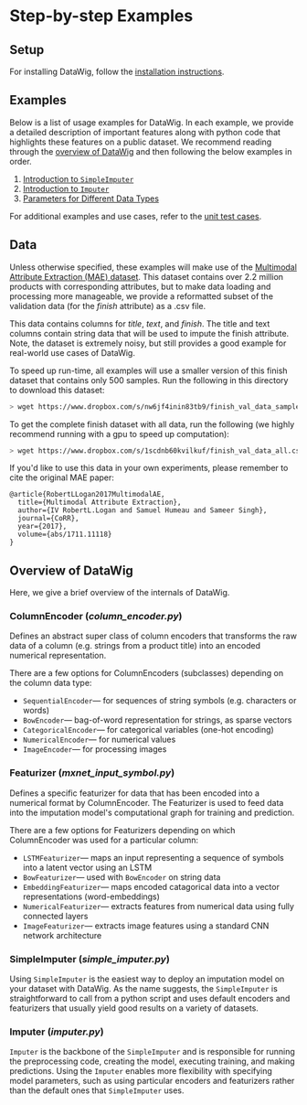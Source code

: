 Step-by-step Examples
================================

## Setup
For installing DataWig, follow the [installation instructions](../README.md).

## Examples
Below is a list of usage examples for DataWig. In each example, we provide a detailed description of important features along with python code that highlights these features on a public dataset. We recommend reading through the [overview of DataWig](#overview-of-datawig) and then following the below examples in order.

1. [Introduction to `SimpleImputer`](./simpleimputer_intro)
2. [Introduction to `Imputer`](./imputer_intro)
3. [Parameters for Different Data Types](./params_tutorial)

For additional examples and use cases, refer to the [unit test cases](https://github.com/awslabs/datawig/blob/master/test/test_imputer.py#L278).

## Data
Unless otherwise specified, these examples will make use of the [Multimodal Attribute Extraction (MAE) dataset](https://arxiv.org/pdf/1711.11118.pdf). This dataset contains over 2.2 million products with corresponding attributes, but to make data loading and processing more manageable, we provide a reformatted subset of the validation data (for the *finish* attribute) as a .csv file. 

This data contains columns for *title*, *text*, and *finish*. The title and text columns contain string data that will be used to impute the finish attribute. Note, the dataset is extremely noisy, but still provides a good example for real-world use cases of DataWig.

To speed up run-time, all examples will use a smaller version of this finish dataset that contains only 500 samples. Run the following in this directory to download this dataset:

```bash
> wget https://www.dropbox.com/s/nw6jf4inin83tb9/finish_val_data_sample.csv
```

To get the complete finish dataset with all data, run the following (we highly recommend running with a gpu to speed up computation):

```bash
> wget https://www.dropbox.com/s/1scdnb60kvilkuf/finish_val_data_all.csv
```


If you'd like to use this data in your own experiments, please remember to cite the original MAE paper:

```
@article{RobertLLogan2017MultimodalAE,
  title={Multimodal Attribute Extraction},
  author={IV RobertL.Logan and Samuel Humeau and Sameer Singh},
  journal={CoRR},
  year={2017},
  volume={abs/1711.11118}
}
```

## Overview of DataWig
Here, we give a brief overview of the internals of DataWig.

### ColumnEncoder (*column_encoder.py*)

Defines an abstract super class of column encoders that transforms the raw data of a column (e.g. strings from a product title) into an encoded numerical representation.

There are a few options for ColumnEncoders (subclasses) depending on the column data type:

* `SequentialEncoder`&mdash;  for sequences of string symbols (e.g. characters or words)
* `BowEncoder`&mdash; bag-of-word representation for strings, as sparse vectors
* `CategoricalEncoder`&mdash; for categorical variables (one-hot encoding)
* `NumericalEncoder`&mdash; for numerical values
* `ImageEncoder`&mdash; for processing images

### Featurizer (*mxnet_input\_symbol.py*)

Defines a specific featurizer for data that has been encoded into a numerical format by ColumnEncoder. The Featurizer is used to feed data into the imputation model's computational graph for training and prediction.

There are a few options for Featurizers depending on which ColumnEncoder was used for a particular column:

* `LSTMFeaturizer`&mdash; maps an input representing a sequence of symbols into a latent vector using an LSTM
* `BowFeaturizer`&mdash; used with `BowEncoder` on string data
* `EmbeddingFeaturizer`&mdash; maps encoded catagorical data into a vector representations (word-embeddings)
* `NumericalFeaturizer`&mdash; extracts features from numerical data using fully connected layers
* `ImageFeaturizer`&mdash; extracts image features using a standard CNN network architecture

### SimpleImputer (*simple_imputer.py*)
Using `SimpleImputer` is the easiest way to deploy an imputation model on your dataset with DataWig. As the name suggests, the `SimpleImputer` is straightforward to call from a python script and uses default encoders and featurizers that usually yield good results on a variety of datasets.

### Imputer (*imputer.py*)
`Imputer` is the backbone of the `SimpleImputer` and is responsible for running the preprocessing code, creating the model, executing training, and making predictions. Using the `Imputer` enables more flexibility with specifying model parameters, such as using particular encoders and featurizers rather than the default ones that `SimpleImputer` uses.